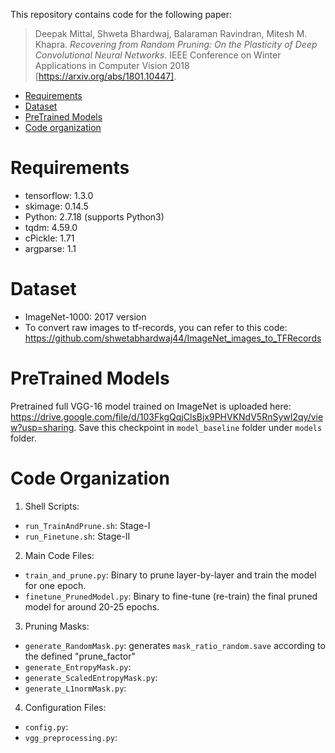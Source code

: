 This repository contains code for the following paper:
> Deepak Mittal, Shweta Bhardwaj, Balaraman Ravindran, Mitesh M. Khapra. *Recovering from Random Pruning: On the Plasticity of Deep Convolutional Neural Networks*. IEEE Conference on Winter Applications in Computer Vision 2018 [https://arxiv.org/abs/1801.10447].

- [Requirements](#Requirements)
- [Dataset](#Dataset)
- [PreTrained Models](#PreTrained-Models)
- [Code organization](#code-organization)

# Requirements
* tensorflow: 1.3.0
* skimage: 0.14.5
* Python: 2.7.18 (supports Python3)
* tqdm: 4.59.0
* cPickle: 1.71
* argparse: 1.1

# Dataset
- ImageNet-1000: 2017 version
- To convert raw images to tf-records, you can refer to this code: https://github.com/shwetabhardwaj44/ImageNet_images_to_TFRecords

# PreTrained Models
Pretrained full VGG-16 model trained on ImageNet is uploaded here: https://drive.google.com/file/d/103FkgQqjClsBjx9PHVKNdV5RnSywI2qy/view?usp=sharing.
Save this checkpoint in ```model_baseline``` folder under ```models``` folder.

# Code Organization

1. Shell Scripts:
- ```run_TrainAndPrune.sh```: Stage-I
- ```run_Finetune.sh```: Stage-II

2. Main Code Files:
- ```train_and_prune.py```: Binary to prune layer-by-layer and train the model for one epoch.
- ```finetune_PrunedModel.py```: Binary to fine-tune (re-train) the final pruned model for around 20-25 epochs.

3. Pruning Masks: 
- ```generate_RandomMask.py```: generates ```mask_ratio_random.save``` according to the defined "prune_factor"
- ```generate_EntropyMask.py```: 
- ```generate_ScaledEntropyMask.py```:
- ```generate_L1normMask.py```:

4. Configuration Files:
- ```config.py```:
- ```vgg_preprocessing.py```:


